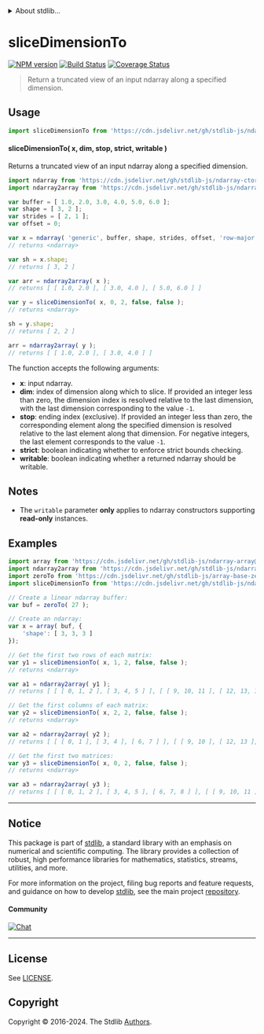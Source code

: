 <!--

@license Apache-2.0

Copyright (c) 2023 The Stdlib Authors.

Licensed under the Apache License, Version 2.0 (the "License");
you may not use this file except in compliance with the License.
You may obtain a copy of the License at

   http://www.apache.org/licenses/LICENSE-2.0

Unless required by applicable law or agreed to in writing, software
distributed under the License is distributed on an "AS IS" BASIS,
WITHOUT WARRANTIES OR CONDITIONS OF ANY KIND, either express or implied.
See the License for the specific language governing permissions and
limitations under the License.

-->


<details>
  <summary>
    About stdlib...
  </summary>
  <p>We believe in a future in which the web is a preferred environment for numerical computation. To help realize this future, we've built stdlib. stdlib is a standard library, with an emphasis on numerical and scientific computation, written in JavaScript (and C) for execution in browsers and in Node.js.</p>
  <p>The library is fully decomposable, being architected in such a way that you can swap out and mix and match APIs and functionality to cater to your exact preferences and use cases.</p>
  <p>When you use stdlib, you can be absolutely certain that you are using the most thorough, rigorous, well-written, studied, documented, tested, measured, and high-quality code out there.</p>
  <p>To join us in bringing numerical computing to the web, get started by checking us out on <a href="https://github.com/stdlib-js/stdlib">GitHub</a>, and please consider <a href="https://opencollective.com/stdlib">financially supporting stdlib</a>. We greatly appreciate your continued support!</p>
</details>

# sliceDimensionTo

[![NPM version][npm-image]][npm-url] [![Build Status][test-image]][test-url] [![Coverage Status][coverage-image]][coverage-url] <!-- [![dependencies][dependencies-image]][dependencies-url] -->

> Return a truncated view of an input ndarray along a specified dimension.

<!-- Section to include introductory text. Make sure to keep an empty line after the intro `section` element and another before the `/section` close. -->

<section class="intro">

</section>

<!-- /.intro -->

<!-- Package usage documentation. -->



<section class="usage">

## Usage

```javascript
import sliceDimensionTo from 'https://cdn.jsdelivr.net/gh/stdlib-js/ndarray-base-slice-dimension-to@deno/mod.js';
```

#### sliceDimensionTo( x, dim, stop, strict, writable )

Returns a truncated view of an input ndarray along a specified dimension.

```javascript
import ndarray from 'https://cdn.jsdelivr.net/gh/stdlib-js/ndarray-ctor@deno/mod.js';
import ndarray2array from 'https://cdn.jsdelivr.net/gh/stdlib-js/ndarray-to-array@deno/mod.js';

var buffer = [ 1.0, 2.0, 3.0, 4.0, 5.0, 6.0 ];
var shape = [ 3, 2 ];
var strides = [ 2, 1 ];
var offset = 0;

var x = ndarray( 'generic', buffer, shape, strides, offset, 'row-major' );
// returns <ndarray>

var sh = x.shape;
// returns [ 3, 2 ]

var arr = ndarray2array( x );
// returns [ [ 1.0, 2.0 ], [ 3.0, 4.0 ], [ 5.0, 6.0 ] ]

var y = sliceDimensionTo( x, 0, 2, false, false );
// returns <ndarray>

sh = y.shape;
// returns [ 2, 2 ]

arr = ndarray2array( y );
// returns [ [ 1.0, 2.0 ], [ 3.0, 4.0 ] ]
```

The function accepts the following arguments:

-   **x**: input ndarray.
-   **dim**: index of dimension along which to slice. If provided an integer less than zero, the dimension index is resolved relative to the last dimension, with the last dimension corresponding to the value `-1`.
-   **stop**: ending index (exclusive). If provided an integer less than zero, the corresponding element along the specified dimension is resolved relative to the last element along that dimension. For negative integers, the last element corresponds to the value `-1`.
-   **strict**: boolean indicating whether to enforce strict bounds checking.
-   **writable**: boolean indicating whether a returned ndarray should be writable.

</section>

<!-- /.usage -->

<!-- Package usage notes. Make sure to keep an empty line after the `section` element and another before the `/section` close. -->

<section class="notes">

## Notes

-   The `writable` parameter **only** applies to ndarray constructors supporting **read-only** instances.

</section>

<!-- /.notes -->

<!-- Package usage examples. -->

<section class="examples">

## Examples

<!-- eslint no-undef: "error" -->

```javascript
import array from 'https://cdn.jsdelivr.net/gh/stdlib-js/ndarray-array@deno/mod.js';
import ndarray2array from 'https://cdn.jsdelivr.net/gh/stdlib-js/ndarray-to-array@deno/mod.js';
import zeroTo from 'https://cdn.jsdelivr.net/gh/stdlib-js/array-base-zero-to@deno/mod.js';
import sliceDimensionTo from 'https://cdn.jsdelivr.net/gh/stdlib-js/ndarray-base-slice-dimension-to@deno/mod.js';

// Create a linear ndarray buffer:
var buf = zeroTo( 27 );

// Create an ndarray:
var x = array( buf, {
    'shape': [ 3, 3, 3 ]
});

// Get the first two rows of each matrix:
var y1 = sliceDimensionTo( x, 1, 2, false, false );
// returns <ndarray>

var a1 = ndarray2array( y1 );
// returns [ [ [ 0, 1, 2 ], [ 3, 4, 5 ] ], [ [ 9, 10, 11 ], [ 12, 13, 14 ] ], [ [ 18, 19, 20 ], [ 21, 22, 23 ] ] ]

// Get the first columns of each matrix:
var y2 = sliceDimensionTo( x, 2, 2, false, false );
// returns <ndarray>

var a2 = ndarray2array( y2 );
// returns [ [ [ 0, 1 ], [ 3, 4 ], [ 6, 7 ] ], [ [ 9, 10 ], [ 12, 13 ], [ 15, 16 ] ], [ [ 18, 19 ], [ 21, 22 ], [ 24, 25 ] ] ]

// Get the first two matrices:
var y3 = sliceDimensionTo( x, 0, 2, false, false );
// returns <ndarray>

var a3 = ndarray2array( y3 );
// returns [ [ [ 0, 1, 2 ], [ 3, 4, 5 ], [ 6, 7, 8 ] ], [ [ 9, 10, 11 ], [ 12, 13, 14 ], [ 15, 16, 17 ] ] ]
```

</section>

<!-- /.examples -->

<!-- Section to include cited references. If references are included, add a horizontal rule *before* the section. Make sure to keep an empty line after the `section` element and another before the `/section` close. -->

<section class="references">

</section>

<!-- /.references -->

<!-- Section for related `stdlib` packages. Do not manually edit this section, as it is automatically populated. -->

<section class="related">

</section>

<!-- /.related -->

<!-- Section for all links. Make sure to keep an empty line after the `section` element and another before the `/section` close. -->


<section class="main-repo" >

* * *

## Notice

This package is part of [stdlib][stdlib], a standard library with an emphasis on numerical and scientific computing. The library provides a collection of robust, high performance libraries for mathematics, statistics, streams, utilities, and more.

For more information on the project, filing bug reports and feature requests, and guidance on how to develop [stdlib][stdlib], see the main project [repository][stdlib].

#### Community

[![Chat][chat-image]][chat-url]

---

## License

See [LICENSE][stdlib-license].


## Copyright

Copyright &copy; 2016-2024. The Stdlib [Authors][stdlib-authors].

</section>

<!-- /.stdlib -->

<!-- Section for all links. Make sure to keep an empty line after the `section` element and another before the `/section` close. -->

<section class="links">

[npm-image]: http://img.shields.io/npm/v/@stdlib/ndarray-base-slice-dimension-to.svg
[npm-url]: https://npmjs.org/package/@stdlib/ndarray-base-slice-dimension-to

[test-image]: https://github.com/stdlib-js/ndarray-base-slice-dimension-to/actions/workflows/test.yml/badge.svg?branch=main
[test-url]: https://github.com/stdlib-js/ndarray-base-slice-dimension-to/actions/workflows/test.yml?query=branch:main

[coverage-image]: https://img.shields.io/codecov/c/github/stdlib-js/ndarray-base-slice-dimension-to/main.svg
[coverage-url]: https://codecov.io/github/stdlib-js/ndarray-base-slice-dimension-to?branch=main

<!--

[dependencies-image]: https://img.shields.io/david/stdlib-js/ndarray-base-slice-dimension-to.svg
[dependencies-url]: https://david-dm.org/stdlib-js/ndarray-base-slice-dimension-to/main

-->

[chat-image]: https://img.shields.io/gitter/room/stdlib-js/stdlib.svg
[chat-url]: https://app.gitter.im/#/room/#stdlib-js_stdlib:gitter.im

[stdlib]: https://github.com/stdlib-js/stdlib

[stdlib-authors]: https://github.com/stdlib-js/stdlib/graphs/contributors

[umd]: https://github.com/umdjs/umd
[es-module]: https://developer.mozilla.org/en-US/docs/Web/JavaScript/Guide/Modules

[deno-url]: https://github.com/stdlib-js/ndarray-base-slice-dimension-to/tree/deno
[deno-readme]: https://github.com/stdlib-js/ndarray-base-slice-dimension-to/blob/deno/README.md
[umd-url]: https://github.com/stdlib-js/ndarray-base-slice-dimension-to/tree/umd
[umd-readme]: https://github.com/stdlib-js/ndarray-base-slice-dimension-to/blob/umd/README.md
[esm-url]: https://github.com/stdlib-js/ndarray-base-slice-dimension-to/tree/esm
[esm-readme]: https://github.com/stdlib-js/ndarray-base-slice-dimension-to/blob/esm/README.md
[branches-url]: https://github.com/stdlib-js/ndarray-base-slice-dimension-to/blob/main/branches.md

[stdlib-license]: https://raw.githubusercontent.com/stdlib-js/ndarray-base-slice-dimension-to/main/LICENSE

</section>

<!-- /.links -->
